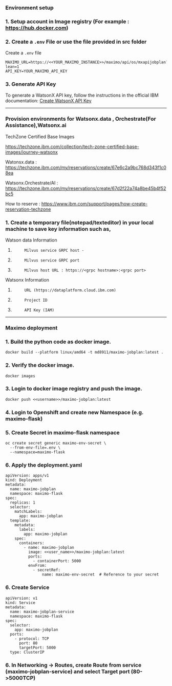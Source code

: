 ### Environment setup

### 1. Setup account in Image registry (For example : https://hub.docker.com)

### 2. Create a `.env` File or use the file provided in src folder
Create a `.env` file
```
MAXIMO_URL=https://<<YOUR_MAXIMO_INSTANCE>>/maximo/api/os/mxapijobplan?lean=1
API_KEY=YOUR_MAXIMO_API_KEY
```

### 3. Generate API Key
To generate a WatsonX API key, follow the instructions in the official IBM documentation:
[Create WatsonX API Key](https://www.ibm.com/docs/en/masv-and-l/maximo-manage/continuous-delivery?topic=setup-create-watsonx-api-key)

--------------------------------------------------------------------------------------------------------------------------------------

### Provision environments for Watsonx.data , Orchestrate(For Assistance),Watsonx.ai

TechZone Certified Base Images 

https://techzone.ibm.com/collection/tech-zone-certified-base-images/journey-watsonx

Watonsx.data : https://techzone.ibm.com/my/reservations/create/67e6c2a9bc768d343f1c08ea

Watsonx.Orchestrate/AI : https://techzone.ibm.com/my/reservations/create/67d2f22a74a8be45b4f52bc5

How to reserve : https://www.ibm.com/support/pages/how-create-reservation-techzone


### 1. Create a temporary file(notepad/texteditor) in your local machine to save key information such as,

Watson data Information
1.			Milvus service GRPC host - 
2.			Milvus service GRPC port
3.			Milvus host URL : https://<grpc hostname>:<grpc port>


Watsonx Information
1.			URL (https://dataplatform.cloud.ibm.com)
2.			Project ID 
3.			API Key (IAM) 


------------------------------------------------------------------------------------------------------------------------------------------

### Maximo deployment 


### 1. Build the python code as docker image.
```
docker build --platform linux/amd64 -t md8911/maximo-jobplan:latest .
```

### 2. Verify the docker image.
```
docker images
```

### 3. Login to docker image registry and push the image.
```
docker push <<username>>/maximo-jobplan:latest
```

### 4. Login to Openshift and create new Namespace (e.g. maximo-flask)

### 5. Create Secret in maximo-flask namespace
```
oc create secret generic maximo-env-secret \        
  --from-env-file=.env \
  --namespace=maximo-flask
```

### 6. Apply the deployment.yaml
```
apiVersion: apps/v1
kind: Deployment
metadata:
  name: maximo-jobplan
  namespace: maximo-flask
spec:
  replicas: 1
  selector:
    matchLabels:
      app: maximo-jobplan
  template:
    metadata:
      labels:
        app: maximo-jobplan
    spec:
      containers:
        - name: maximo-jobplan
          image: <<user_name>>/maximo-jobplan:latest
          ports:
            - containerPort: 5000
          envFrom:
            - secretRef:
                name: maximo-env-secret  # Reference to your secret

```

### 6. Create Service
```
apiVersion: v1
kind: Service
metadata:
  name: maximo-jobplan-service
  namespace: maximo-flask
spec:
  selector:
    app: maximo-jobplan
  ports:
    - protocol: TCP
      port: 80
      targetPort: 5000
  type: ClusterIP
```

### 6. In Networking -> Routes, create Route from service (maximo-jobplan-service) and select Target port (80->5000TCP)

